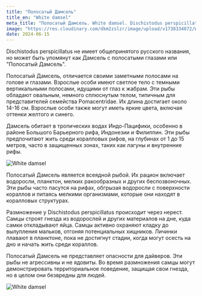 ```yaml
---
title: "Полосатый Дамсель"
title_en: "White damsel"
meta_title: "Полосатый Дамсель. White damsel. Dischistodus perspicillatus"
image: "https://res.cloudinary.com/dkm2zslzr/image/upload/v1738334872/White_Damsel_3557x2001_hkqwkc.png"
date: 2024-06-15
---
```


Dischistodus perspicillatus не имеет общепринятого русского названия, но может быть упомянут как Дамсель с полосатыми глазами или "Полосатый Дамсель".

Полосатый Дамсель, отличается своими заметными полосами на голове и глазами. Взрослые особи имеют светлое тело с темными вертикальными полосами, идущими от глаз к жабрам. Эти рыбы обладают овальным, немного сплюснутым телом, типичным для представителей семейства Pomacentridae. Их длина достигает около 14-16 см. Взрослые особи также могут иметь яркие цвета, включая оттенки желтого и синего.

Дамсель обитает в тропических водах Индо-Пацифики, особенно в районе Большого Барьерного рифа, Индонезии и Филиппин. Эти рыбы предпочитают жить среди коралловых рифов, на глубинах от 1 до 15 метров, часто в защищенных зонах, таких как лагуны и внутренние рифы.

![White damsel](https://res.cloudinary.com/dkm2zslzr/image/upload/v1738334877/White_Damsel_2_iixcyn.png "White damsel")

Полосатый Дамсель является всеядной рыбой. Их рацион включает водоросли, планктон, мелких ракообразных и других беспозвоночных. Эти рыбы часто пасутся на рифах, обгрызая водоросли с поверхности кораллов и питаясь мелкими организмами, которые они находят в коралловых структурах.

Размножение у Dischistodus perspicillatus происходит через нерест. Самцы строят гнезда из водорослей и других материалов на дне, куда самки откладывают яйца. Самцы активно охраняют кладку до вылупления мальков, отгоняя потенциальных хищников. Личинки плавают в планктоне, пока не достигнут стадии, когда могут осесть на дно и начать жить среди кораллов.

Полосатый Дамсель не представляет опасности для дайверов. Эти рыбы не агрессивны и не ядовиты. Во время размножения самцы могут демонстрировать территориальное поведение, защищая свои гнезда, но в целом они безвредны для людей.

![White damsel](https://res.cloudinary.com/dkm2zslzr/image/upload/v1738334887/White_Damsel_3_otcwaw.png "White damsel")
